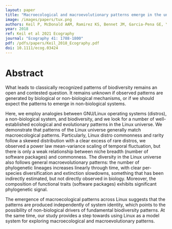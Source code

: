```yaml
---
layout: paper
title: "Macroecological and macroevolutionary patterns emerge in the universe of GNU/Linux operating systems"
image: /images/papers/tux.png
authors: Keil P, McDonald AAM, Ramirez KS, Bennet JM, Garcia-Pena GE, Yguel B, Bourgeois B, Meyer C
year: 2018
ref: Keil et al 2021 Ecography
journal: "Ecography 41: 1788-1800"
pdf: /pdfs/papers/Keil_2018_Ecography.pdf
doi: 10.1111/ecog.03424
---
```


# Abstract

What leads to classically recognized patterns of biodiversity remains an open and contested question. It remains unknown if observed patterns are generated by biological or non-biological mechanisms, or if we should expect the patterns to emerge in non-biological systems. 

Here, we employ analogies between GNU/Linux operating systems (distros), a non-biological system, and biodiversity, and we look for a number of well-established ecological and evolutionary patterns in the Linux universe. We demonstrate that patterns of the Linux universe generally match macroecological patterns. Particularly, Linux distro commonness and rarity follow a skewed distribution with a clear excess of rare distros, we observed a power law mean-variance scaling of temporal fluctuation, but there is only a weak relationship between niche breadth (number of software packages) and commonness. The diversity in the Linux universe also follows general macroevolutionary patterns: the number of phylogenetic lineages increases linearly through time, with clear per-species diversification and extinction slowdowns, something that has been indirectly estimated, but not directly observed in biology. Moreover, the composition of functional traits (software packages) exhibits significant phylogenetic signal. 

The emergence of macroecological patterns across Linux suggests that the patterns are produced independently of system identity, which points to the possibility of non-biological drivers of fundamental biodiversity patterns. At the same time, our study provides a step towards using Linux as a model system for exploring macroecological and macroevolutionary patterns.
